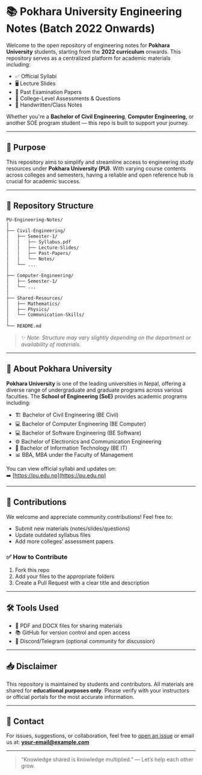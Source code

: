 # 📚 Pokhara University Engineering Notes (Batch 2022 Onwards)

Welcome to the open repository of engineering notes for **Pokhara University** students, starting from the **2022 curriculum** onwards. This repository serves as a centralized platform for academic materials including:

- ✅ Official Syllabi  
- 🖥️ Lecture Slides  
- 📄 Past Examination Papers  
- 📝 College-Level Assessments & Questions  
- 📘 Handwritten/Class Notes

Whether you're a **Bachelor of Civil Engineering**, **Computer Engineering**, or another SOE program student — this repo is built to support your journey.

---

## 🎯 Purpose

This repository aims to simplify and streamline access to engineering study resources under **Pokhara University (PU)**. With varying course contents across colleges and semesters, having a reliable and open reference hub is crucial for academic success.

---

## 📁 Repository Structure

```bash
PU-Engineering-Notes/
│
├── Civil-Engineering/
│   ├── Semester-1/
│   │   ├── Syllabus.pdf
│   │   ├── Lecture-Slides/
│   │   ├── Past-Papers/
│   │   └── Notes/
│   └── ...
│
├── Computer-Engineering/
│   ├── Semester-1/
│   └── ...
│
├── Shared-Resources/
│   ├── Mathematics/
│   ├── Physics/
│   └── Communication-Skills/
│
└── README.md
```

> ✨ *Note: Structure may vary slightly depending on the department or availability of materials.*

---

## 🏫 About Pokhara University

**Pokhara University** is one of the leading universities in Nepal, offering a diverse range of undergraduate and graduate programs across various faculties. The **School of Engineering (SoE)** provides academic programs including:

- 🏗️ Bachelor of Civil Engineering (BE Civil)  
- 💻 Bachelor of Computer Engineering (BE Computer)  
- 💻 Bachelor of Software Engineering (BE Software) 
- ⚙️ Bachelor of Electronics and Communication Engineering  
- 📡 Bachelor of Information Technology (BE IT)  
- 📊 BBA, MBA under the Faculty of Management  

You can view official syllabi and updates on:  
➡️ [https://pu.edu.np](https://pu.edu.np)

---

## 📌 Contributions

We welcome and appreciate community contributions! Feel free to:

- Submit new materials (notes/slides/questions)
- Update outdated syllabus files
- Add more colleges’ assessment papers

### ✅ How to Contribute

1. Fork this repo
2. Add your files to the appropriate folders
3. Create a Pull Request with a clear title and description

---

## 🛠 Tools Used

- 📄 PDF and DOCX files for sharing materials
- 📚 GitHub for version control and open access
- 💬 Discord/Telegram (optional community for discussion)

---

## 📥 Disclaimer

This repository is maintained by students and contributors. All materials are shared for **educational purposes only**. Please verify with your instructors or official portals for the most accurate information.

---

## 📧 Contact

For issues, suggestions, or collaboration, feel free to [open an issue](https://github.com/yourusername/PU-Engineering-Notes/issues) or email us at: **your-email@example.com**

---

> “Knowledge shared is knowledge multiplied.” — Let’s help each other grow.
